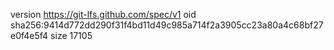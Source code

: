 version https://git-lfs.github.com/spec/v1
oid sha256:9414d772dd290f31f4bd11d49c985a714f2a3905cc23a80a4c68bf27e0f4e5f4
size 17105
